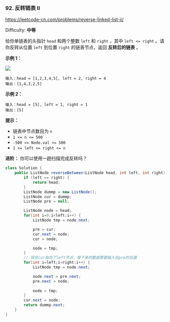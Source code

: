 ### 92. 反转链表 II

https://leetcode-cn.com/problems/reverse-linked-list-ii/

Difficulty: **中等**

给你单链表的头指针 `head` 和两个整数 `left` 和 `right` ，其中 `left <= right` 。请你反转从位置 `left` 到位置 `right` 的链表节点，返回 **反转后的链表** 。

**示例 1：**

![](https://assets.leetcode.com/uploads/2021/02/19/rev2ex2.jpg)

```
输入：head = [1,2,3,4,5], left = 2, right = 4
输出：[1,4,3,2,5]
```

**示例 2：**

```
输入：head = [5], left = 1, right = 1
输出：[5]
```

**提示：**

*   链表中节点数目为 `n`
*   `1 <= n <= 500`
*   `-500 <= Node.val <= 500`
*   `1 <= left <= right <= n`

**进阶：** 你可以使用一趟扫描完成反转吗？


```java
class Solution {
    public ListNode reverseBetween(ListNode head, int left, int right) {
        if (left == right) {
            return head;
        }
        ListNode dummp = new ListNode();
        ListNode cur = dummp;
        ListNode pre = null;

        ListNode node = head;
        for(int i=0;i<left;i++) {
            ListNode tmp = node.next;

            pre = cur;
            cur.next = node;
            cur = node;

            node = tmp;
        }
        // 现在cur指向了left节点，接下来的数据需要插入在pre的后面
        for(int i=left;i<right;i++) {
            ListNode tmp = node.next;

            node.next = pre.next;
            pre.next = node;
            
            node = tmp;
        }
        cur.next = node;
        return dummp.next;
    }
}
```